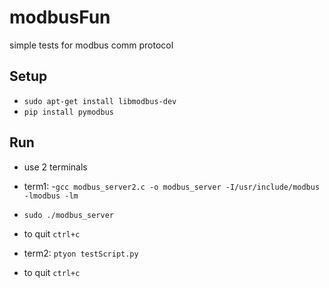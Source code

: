 # modbusFun
simple tests for modbus comm protocol

## Setup
- `sudo apt-get install libmodbus-dev`
- `pip install pymodbus`

## Run
- use 2 terminals
- term1: 
 -`gcc modbus_server2.c -o modbus_server -I/usr/include/modbus -lmodbus -lm`
 - `sudo ./modbus_server`
 - to quit `ctrl+c`
  
- term2: `ptyon testScript.py`
- to quit `ctrl+c`

